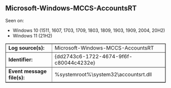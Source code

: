 ## Microsoft-Windows-MCCS-AccountsRT

Seen on:
* Windows 10 (1511, 1607, 1703, 1709, 1803, 1809, 1903, 1909, 2004, 20H2)
* Windows 11 (21H2)

<table border="1" class="docutils">
  <tbody>
    <tr>
      <td><b>Log source(s):</b></td>
      <td>Microsoft-Windows-MCCS-AccountsRT</td>
    </tr>
    <tr>
      <td><b>Identifier:</b></td>
      <td>{dd2743c6-1722-4674-9f6f-c80044c4232e}</td>
    </tr>
    <tr>
      <td><b>Event message file(s):</b></td>
      <td>%systemroot%\system32\accountsrt.dll</td>
    </tr>
  </tbody>
</table>

&nbsp;

